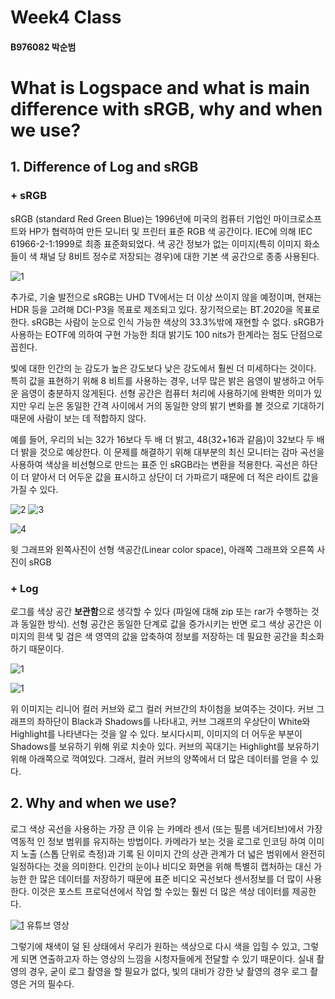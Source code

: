 # Week4 Class
#### B976082 박순범

# What is Logspace and what is main difference with sRGB, why and when we use?


## **1. Difference of Log and sRGB**


 ### + **sRGB**
 
 sRGB (standard Red Green Blue)는 1996년에 미국의 컴퓨터 기업인 마이크로소프트와 HP가 협력하여 만든 모니터 및 프린터 표준 RGB 색 공간이다. IEC에 의해 IEC 61966-2-1:1999로 최종 표준화되었다. 색 공간 정보가 없는 이미지(특히 이미지 화소들이 색 채널 당 8비트 정수로 저장되는 경우)에 대한 기본 색 공간으로 종종 사용된다.

![1](https://upload.wikimedia.org/wikipedia/commons/thumb/6/60/Cie_Chart_with_sRGB_gamut_by_spigget.png/220px-Cie_Chart_with_sRGB_gamut_by_spigget.png)

 
 추가로, 기술 발전으로 sRGB는 UHD TV에서는 더 이상 쓰이지 않을 예정이며, 현재는 HDR 등을 고려해 DCI-P3을 목표로 제조되고 있다. 장기적으로는 BT.2020을 목표로 한다. sRGB는 사람이 눈으로 인식 가능한 색상의 33.3%밖에 재현할 수 없다. sRGB가 사용하는 EOTF에 의하여 구현 가능한 최대 밝기도 100 nits가 한계라는 점도 단점으로 꼽힌다.
 
 빛에 대한 인간의 눈 감도가 높은 강도보다 낮은 강도에서 훨씬 더 미세하다는 것이다. 특히 값을 표현하기 위해 8 비트를 사용하는 경우, 너무 많은 밝은 음영이 발생하고 어두운 음영이 충분하지 않게된다. 선형 공간은 컴퓨터 처리에 사용하기에 완벽한 의미가 있지만 우리 눈은 동일한 간격 사이에서 거의 동일한 양의 밝기 변화를 볼 것으로 기대하기 때문에 사람이 보는 데 적합하지 않다.

 예를 들어, 우리의 뇌는 32가 16보다 두 배 더 밝고, 48(32+16과 같음)이 32보다 두 배 더 밝을 것으로 예상한다.
이 문제를 해결하기 위해 대부분의 최신 모니터는 감마 곡선을 사용하여 색상을 비선형으로 만드는 표준 인 sRGB라는 변환을 적용한다. 곡선은 하단이 더 얕아서 더 어두운 값을 표시하고 상단이 더 가파르기 때문에 더 적은 라이트 값을 가질 수 있다.

 ![2](https://cdnb.artstation.com/p/media_assets/images/images/000/394/819/medium/image00.jpg?1552184196)
 ![3](https://cdna.artstation.com/p/media_assets/images/images/000/394/820/medium/image02.jpg?1552184260)
 
 ![4](https://cdnb.artstation.com/p/media_assets/images/images/000/185/191/medium/comparison2.jpg?1516129275)
  
 윗 그래프와 왼쪽사진이 선형 색공간(Linear color space), 아래쪽 그래프와 오른쪽 사진이 sRGB
 
  ### + **Log**
 
 로그를 색상 공간 **보관함**으로 생각할 수 있다 (파일에 대해 zip 또는 rar가 수행하는 것과 동일한 방식). 선형 공간은 동일한 단계로 값을 증가시키는 반면 로그 색상 공간은 이미지의 흰색 및 검은 색 영역의 값을 압축하여 정보를 저장하는 데 필요한 공간을 최소화하기 때문이다. 

![1](https://cdnb.artstation.com/p/media_assets/images/images/000/394/821/medium/image01.jpg?1552184324)

![1](https://assets.rocketstock.com/uploads/2017/05/Log-Curve.jpg)

 위 이미지는 리니어 컬러 커브와 로그 컬러 커브간의 차이첨을 보여주는 것이다. 커브 그래프의 좌하단이 Black과 Shadows를 나타내고, 커브 그래프의 우상단이 White와 Highlight를 나타낸다는 것을 알 수 있다. 보시다시피, 이미지의 더 어두운 부분이 Shadows를 보유하기 위해 위로 치솟아 있다. 커브의 꼭대기는 Highlight를 보유하기 위해 아래쪽으로 꺽여있다. 그래서, 컬러 커브의 양쪽에서 더 많은 데이터를 얻을 수 있다.
 
 ## **2. Why and when we use?**
 
 로그 색상 곡선을 사용하는 가장 큰 이유 는 카메라 센서 (또는 필름 네거티브)에서 가장 역동적 인 정보 범위를 유지하는 방법이다. 카메라가 보는 것을 로그로 인코딩 하여 이미지 노출 (스톱 단위로 측정)과 기록 된 이미지 간의 상관 관계가 더 넓은 범위에서 완전히 일정하다는 것을 의미한다. 인간의 눈이나 비디오 화면을 위해 특별히 캡처하는 대신 가능한 한 많은 데이터를 저장하기 때문에 표준 비디오 곡선보다 센서정보를 더 많이 사용한다. 이것은 포스트 프로덕션에서 작업 할 수있는 훨씬 더 많은 색상 데이터를 제공한다.
 
[![1](https://img.youtube.com/vi/_tbXsgefzag/0.jpg)](https://www.youtube.com/watch?v=_tbXsgefzag)
 유튜브 영상
 
 그렇기에 채색이 덜 된 상태에서 우리가 원하는 색상으로 다시 색을 입힐 수 있고, 그렇게 되면 연출하고자 하는 영상의 느낌을 시청자들에게 전달할 수 있기 때문이다. 실내 촬영의 경우, 굳이 로그 촬영을 할 필요가 없다, 빛의 대비가 강한 낮 촬영의 경우 로그 촬영은 거의 필수다.
